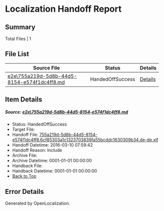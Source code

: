 # <a name='report-top'></a> Localization Handoff Report

## Summary
 Total Files | 1

## File List
 Source File | Status | Details 
 ----------- | ------ | ------- 
 [e2e\755a219d-5d8b-44d5-8154-e574f1dc4ff8.md](https://github.com/OpenLocalizationTest/oltest/blob/035d44ceae91ef13e3b26a07cf5523a22d37e3b6/e2e/755a219d-5d8b-44d5-8154-e574f1dc4ff8.md) | HandedOffSuccess | [Details](#3c4cc18d02d38178321da0ec1ba8df8458c53fa62)

## Item Details
##### <a name='3c4cc18d02d38178321da0ec1ba8df8458c53fa62'></a> Source: [e2e\755a219d-5d8b-44d5-8154-e574f1dc4ff8.md](https://github.com/OpenLocalizationTest/oltest/blob/035d44ceae91ef13e3b26a07cf5523a22d37e3b6/e2e/755a219d-5d8b-44d5-8154-e574f1dc4ff8.md)
* Status: HandedOffSuccess
* Target File: 
* Handoff File: [755a219d-5d8b-44d5-8154-e574f1dc4ff8.6cf85303a1c1323703839fa55bcddc1630309b34.de-de.xlf](https://github.com/OpenLocalizationTestOrg/olhandoff/blob/958f5b7d9f5aae616ccb94e9f11d7c3149482531/ol-handoff/OpenLocalizationTestOrg/oltest.de-de/xinjiang/ht/755a219d-5d8b-44d5-8154-e574f1dc4ff8.6cf85303a1c1323703839fa55bcddc1630309b34.de-de.xlf)
* Handoff Datetime: 2016-03-10 07:59:42
* Handoff Reason: Include
* Archive File: 
* Archive Datetime: 0001-01-01 00:00:00
* Handback File: 
* Handback Datetime: 0001-01-01 00:00:00
* [Back to Top](#report-top)


## Error Details

Generated by OpenLocalization.
